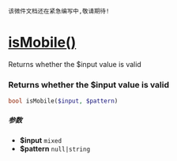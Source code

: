     该微件文档还在紧急编写中,敬请期待!
[isMobile()](http://twinh.github.com/widget/api/isMobile)
=========================================================

Returns whether the $input value is valid

### Returns whether the $input value is valid
```php
bool isMobile($input, $pattern)
```

##### 参数
* **$input** `mixed` 
* **$pattern** `null|string` 

